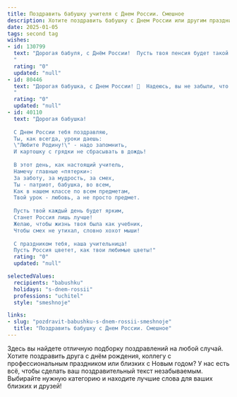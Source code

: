 ```yaml
---
title: Поздравить бабушку учителя с Днем России. Смешное
description: Хотите поздравить бабушку с Днем России или другим праздником? Наш ИИ создаст незабываемое поздравление, а вы обязательно выделитесь среди других.  
date: 2025-01-05
tags: second tag
wishes:
- id: 130799
  text: "Дорогая бабуля, с Днём России!  Пусть твоя пенсия будет такой же стабильной, как наша история (ну, почти!), а здоровье крепче, чем фундамент Кремля!  Надеюсь,  твои ученики (даже самые непослушные) сегодня вспомнили о тебе с благодарностью.  С праздником, учительница-герой!
  "
  rating: "0"
  updated: "null"
- id: 80446
  text: "Дорогая бабушка, с Днем России! 🥳  Надеюсь, вы не забыли, что сегодня день, когда вся страна празднует, как хорошо, что у нас есть такие замечательные учителя, как вы! 😂  Желаю вам крепкого здоровья, чтобы еще много лет обучать нас грамоте и ставить \"хорошо\" за домашние задания! 😉
  "
  rating: "0"
  updated: "null"
- id: 40110
  text: "Дорогая бабушка!
  
  С Днем России тебя поздравляю,
  Ты, как всегда, уроки даешь:
  \"Любите Родину!\" - надо запомнить,
  И картошку с грядки не сбрасывать в дождь!
  
  В этот день, как настоящий учитель,
  Намечу главные «пятерки»:
  За заботу, за мудрость, за смех,
  Ты - патриот, бабушка, во всем,
  Как в нашем классе по всем предметам,
  Твой урок - любовь, а не просто предмет.
  
  Пусть твой каждый день будет ярким,
  Станет Россия лишь лучше!
  Желаю, чтобы жизнь твоя была как учебник,
  Чтобы смех не утихал, словно хохот мыши!
  
  С праздником тебя, наша учительница!
  Пусть Россия цветет, как твои любимые цветы!"
  rating: "0"
  updated: "null"

selectedValues:
  recipients: "babushku"
  holidays: "s-dnem-rossii"
  professions: "uchitel"
  style: "smeshnoje"

links:
- slug: "pozdravit-babushku-s-dnem-rossii-smeshnoje"
  title: "Поздравить бабушку с Днем России. Смешное"
---
```


Здесь вы найдете отличную подборку поздравлений на любой случай.
Хотите поздравить друга с днём рождения, коллегу с профессиональным праздником или близких с Новым годом? У нас есть всё, чтобы сделать ваш поздравительный текст незабываемым. Выбирайте нужную категорию и находите лучшие слова для ваших близких и друзей!
